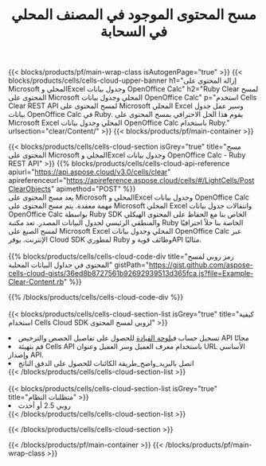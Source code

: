 ﻿---
title:  مسح المحتوى الموجود في المصنف المحلي في السحابة
description: واجهات برمجة التطبيقات السحابية ومجموعات SDK لمسح المحتوى على Microsoft Excel وOpenOffice Calc. مسح المحتوى على جداول البيانات المحلية بواسطة سحابة Cells API. تدعم SDK أنواع لغات التطوير. وهي تشمل Android وC# وGo وJava وNodeJS وPerl وPHP وPython وRuby وswift.
---
{{< blocks/products/pf/main-wrap-class isAutogenPage="true" >}}
{{< blocks/products/cells/cells-cloud-upper-banner h1="إزالة المحتوى على Microsoft المحلي وExcel وجدول بيانات OpenOffice Calc" h2="Ruby Clear لمسح المحتوى على Microsoft المحلي وجدول بيانات OpenOffice Calc" p="استخدم Cells Clear REST API لمسح المحتوى على Microsoft المحلي Excel وسير عمل جدول بيانات OpenOffice Calc في Ruby. يقوم هذا الحل الاحترافي بمسح المحتوى على Microsoft Excel المحلي وجدول بيانات OpenOffice Calc باستخدام Ruby." urlsection="clear/Content/" >}}
{{< blocks/products/pf/main-container >}}

{{< blocks/products/cells/cells-cloud-section isGrey="true" title="مسح المحتوى على Microsoft المحلي وExcel وجدول بيانات OpenOffice Calc - Ruby REST API" >}}
{{% blocks/products/cells/cells-cloud-api-reference apiurl="https://api.aspose.cloud/v3.0/cells/clear" apireferenceurl="https://apireference.aspose.cloud/cells/#/LightCells/PostClearObjects" apimethod="POST" %}}
<br/>
يعد مسح المحتوى على Microsoft المحلي وExcel وجدول بيانات OpenOffice Calc مهمة معقدة. يتم مسح المحتوى على Microsoft المحلي Excel وانتقالات جدول بيانات OpenOffice Calc بواسطة Ruby SDK الخاص بنا مع الحفاظ على المحتوى الهيكلي والمنطقي الرئيسي لجدول البيانات المصدر. تعد مكتبة Ruby الخاصة بنا حلاً احترافيًا لمسح الصيغ على Microsoft Excel المحلي وجدول بيانات OpenOffice Calc عبر الإنترنت. يوفر Cloud SDK لمطوري Ruby وظائف قوية وAPI مثاليًا.
<br/>
<br/>
{{% blocks/products/cells/cells-cloud-code-div title="رمز روبي لمسح المحتوى في جداول البيانات المحلية" gistPath="https://gist.github.com/aspose-cells-cloud-gists/36ed8b8727561b92692939513d365fca.js?file=Example-Clear-Content.rb" %}}
  
{{% /blocks/products/cells/cells-cloud-code-div %}}
<br/>
<br/>
{{< blocks/products/cells/cells-cloud-section-list isGrey="true" title="كيفية استخدام Cells Cloud SDK لروبي لمسح المحتوى" >}}
<li> تسجيل حساب في<a href="https://dashboard.aspose.cloud/">لوحة القيادة</a> للحصول على تفاصيل الحصص والترخيص API مجانًا</li>
<li>قم بتهيئة Cells API باستخدام معرف العميل وسر العميل وعنوان URL الأساسي وإصدار API.</li>
<li>اتصل بالبريد_واضح_طريقة الكائنات للحصول على الدفق الناتج</li>
{{< /blocks/products/cells/cells-cloud-section-list >}}
<br/>
<br/>
{{< blocks/products/cells/cells-cloud-section-list isGrey="true" title="متطلبات النظام" >}}
<li>روبي 2.5 أو أحدث</li>
{{< /blocks/products/cells/cells-cloud-section-list >}}

{{< /blocks/products/cells/cells-cloud-section >}}

{{< /blocks/products/pf/main-container >}}
{{< /blocks/products/pf/main-wrap-class >}}
